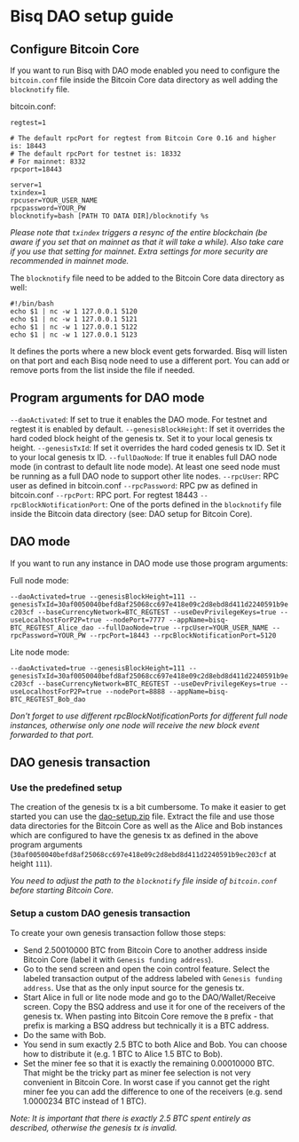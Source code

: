 # Bisq DAO setup guide

## Configure Bitcoin Core

If you want to run Bisq with DAO mode enabled you need to configure the `bitcoin.conf` file inside the Bitcoin Core data directory as well adding the `blocknotify` file.

bitcoin.conf:

    regtest=1

    # The default rpcPort for regtest from Bitcoin Core 0.16 and higher is: 18443
    # The default rpcPort for testnet is: 18332
    # For mainnet: 8332
    rpcport=18443

    server=1
    txindex=1
    rpcuser=YOUR_USER_NAME
    rpcpassword=YOUR_PW
    blocknotify=bash [PATH TO DATA DIR]/blocknotify %s

_Please note that `txindex` triggers a resync of the entire blockchain (be aware if you set that on mainnet as that it will take a while). Also take care if you use that setting for mainnet. Extra settings for more security are recommended in mainnet mode._

The `blocknotify` file need to be added to the Bitcoin Core data directory as well:

    #!/bin/bash
    echo $1 | nc -w 1 127.0.0.1 5120
    echo $1 | nc -w 1 127.0.0.1 5121
    echo $1 | nc -w 1 127.0.0.1 5122
    echo $1 | nc -w 1 127.0.0.1 5123

It defines the ports where a new block event gets forwarded. Bisq will listen on that port and each Bisq node need to use a different port. You can add or remove ports from the list inside the file if needed.


## Program arguments for DAO mode

`--daoActivated`: If set to true it enables the DAO mode. For testnet and regtest it is enabled by default.
`--genesisBlockHeight`: If set it overrides the hard coded block height of the genesis tx. Set it to your local genesis tx height.
`--genesisTxId`: If set it overrides the hard coded genesis tx ID. Set it to your local genesis tx ID.
`--fullDaoNode`: If true it enables full DAO node mode (in contrast to default lite node mode). At least one seed node must be running as a full DAO node to support other lite nodes.
`--rpcUser`: RPC user as defined in bitcoin.conf
`--rpcPassword`: RPC pw as defined in bitcoin.conf
`--rpcPort`: RPC port. For regtest 18443
`--rpcBlockNotificationPort`: One of the ports defined in the `blocknotify` file inside the Bitcoin data directory (see: DAO setup for Bitcoin Core).


## DAO mode

If you want to run any instance in DAO mode use those program arguments:

Full node mode:

`--daoActivated=true --genesisBlockHeight=111 --genesisTxId=30af0050040befd8af25068cc697e418e09c2d8ebd8d411d2240591b9ec203cf --baseCurrencyNetwork=BTC_REGTEST --useDevPrivilegeKeys=true --useLocalhostForP2P=true --nodePort=7777 --appName=bisq-BTC_REGTEST_Alice_dao --fullDaoNode=true --rpcUser=YOUR_USER_NAME --rpcPassword=YOUR_PW --rpcPort=18443 --rpcBlockNotificationPort=5120`

Lite node mode:

`--daoActivated=true --genesisBlockHeight=111 --genesisTxId=30af0050040befd8af25068cc697e418e09c2d8ebd8d411d2240591b9ec203cf --baseCurrencyNetwork=BTC_REGTEST --useDevPrivilegeKeys=true --useLocalhostForP2P=true --nodePort=8888 --appName=bisq-BTC_REGTEST_Bob_dao`

_Don't forget to use different rpcBlockNotificationPorts for different full node instances, otherwise only one node will receive the new block event forwarded to that port._


## DAO genesis transaction

### Use the predefined setup

The creation of the genesis tx is a bit cumbersome. To make it easier to get started you can use the [dao-setup.zip](dao-setup.zip) file.
Extract the file and use those data directories for the Bitcoin Core as well as the Alice and Bob instances which are configured to have the genesis tx as defined in the above program arguments (`30af0050040befd8af25068cc697e418e09c2d8ebd8d411d2240591b9ec203cf` at height `111`).

_You need to adjust the path to the `blocknotify` file inside of `bitcoin.conf` before starting Bitcoin Core._

### Setup a custom DAO genesis transaction

To create your own genesis transaction follow those steps:

 - Send 2.50010000 BTC from Bitcoin Core to another address inside Bitcoin Core (label it with `Genesis funding address`).
 - Go to the send screen and open the coin control feature. Select the labeled transaction output of the address labeled with `Genesis funding address`. Use that as the only input source for the genesis tx.
 - Start Alice in full or lite node mode and go to the DAO/Wallet/Receive screen. Copy the BSQ address and use it for one of the receivers of the genesis tx. When pasting into Bitcoin Core remove the `B` prefix - that prefix is marking a BSQ address but technically it is a BTC address.
 - Do the same with Bob.
 - You send in sum exactly 2.5 BTC to both Alice and Bob. You can choose how to distribute it (e.g. 1 BTC to Alice 1.5 BTC to Bob).
 - Set the miner fee so that it is exactly the remaining 0.00010000 BTC. That might be the tricky part as miner fee selection is not very convenient in Bitcoin Core. In worst case if you cannot get the right miner fee you can add the difference to one of the receivers (e.g. send 1.0000234 BTC instead of 1 BTC).

_Note: It is important that there is exactly 2.5 BTC spent entirely as described, otherwise the genesis tx is invalid._

